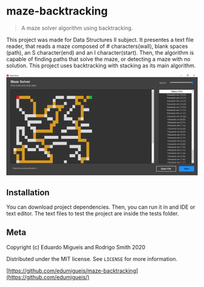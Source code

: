# maze-backtracking

> A maze solver algorithm using backtracking.

This project was made for Data Structures II subject. It presentes a text file reader, that reads a maze composed of # characters(wall), blank spaces (path), an S character(end) and an I character(start). Then, the algorithm is capable of finding paths that solve the maze, or detecting a maze with no solution. This project uses backtracking with stacking as its main algorithm. 

![](header.png)

## Installation

You can download project dependencies. Then, you can run it in and IDE or text editor. The text files to test the project are inside the tests folder.

## Meta

Copyright (c) Eduardo Migueis and Rodrigo Smith 2020

Distributed under the MIT license. See `LICENSE` for more information.

[https://github.com/edumigueis/maze-backtracking](https://github.com/edumigueis/)
